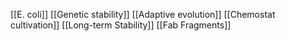 [[E. coli]]
[[Genetic stability]]
[[Adaptive evolution]]
[[Chemostat cultivation]]
[[Long-term Stability]]
[[Fab Fragments]]
